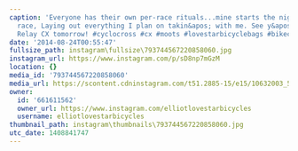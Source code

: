 ```yaml
---
caption: 'Everyone has their own per-race rituals...mine starts the night before a
  race, Laying out everything I plan on takin&apos; with me. See y&apos;all out at
  Relay CX tomorrow! #cyclocross #cx #moots #lovestarbicyclebags #bikechi #CCCX'
date: '2014-08-24T00:55:47'
fullsize_path: instagram\fullsize\793744567220858060.jpg
instagram_url: https://www.instagram.com/p/sD8np7mGzM
location: {}
media_id: '793744567220858060'
media_url: https://scontent.cdninstagram.com/t51.2885-15/e15/10632003_556899021081089_6923137_n.jpg?ig_cache_key=NzkzNzQ0NTY3MjIwODU4MDYw.2
owner:
  id: '661611562'
  owner_url: https://www.instagram.com/elliotlovestarbicycles
  username: elliotlovestarbicycles
thumbnail_path: instagram\thumbnails\793744567220858060.jpg
utc_date: 1408841747
---
```

